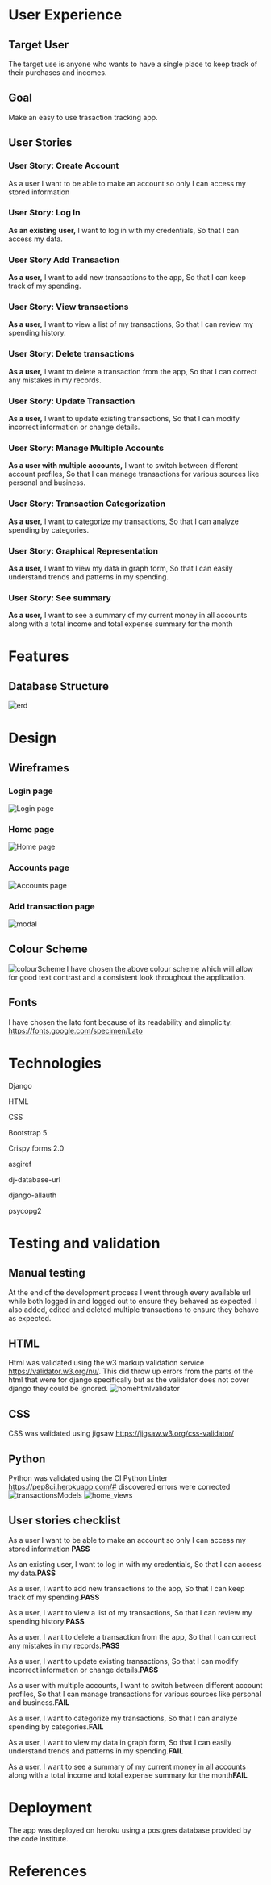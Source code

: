 # User Experience 
## Target User
The target use is anyone who wants to have a single place to keep track of their purchases and incomes.
## Goal
Make an easy to use trasaction tracking app.
## User Stories
### User Story: Create Account
As a user I want to be able to make an account so only  I can access my stored information
### User Story: Log In

**As an existing user,** I want to log in with my credentials, So that I can access my data.

### User Story Add Transaction

**As a user,** I want to add new transactions to the app, So that I can keep track of my spending.

### User Story: View transactions

**As a user,** I want to view a list of my transactions, So that I can review my spending history.

### User Story: Delete transactions

**As a user,** I want to delete a transaction from the app, So that I can correct any mistakes in my records.

### User Story: Update Transaction

**As a user,** I want to update existing transactions, So that I can modify incorrect information or change details.

### User Story: Manage Multiple Accounts

**As a user with multiple accounts,** I want to switch between different account profiles, So that I can manage transactions for various sources like personal and business.

### User Story: Transaction Categorization

**As a user,** I want to categorize my transactions, So that I can analyze spending by categories.

### User Story: Graphical Representation

**As a user,** I want to view my data in graph form, So that I can easily understand trends and patterns in my spending.

### User Story: See summary

**As a user,** I want to see a summary of my current money in all accounts along with a total income and total expense summary for the month


# Features
## Database Structure
![erd](https://github.com/user-attachments/assets/547ecb80-9220-4f12-a95d-3967fa00cc9a)
# Design
## Wireframes
### Login page
![Login page](https://github.com/user-attachments/assets/44ab6aa0-1945-4176-8a98-b4ed1b9771bc)
### Home page
![Home page](https://github.com/user-attachments/assets/355546b4-a9cc-4097-833a-fafcb2774f09)
### Accounts page
![Accounts page](https://github.com/user-attachments/assets/936ec059-271a-4da5-9da1-877a11e0a81e)
### Add transaction page
![modal](https://github.com/user-attachments/assets/7b8ff477-192f-4a30-98be-299a4554fbc1)
## Colour Scheme
![colourScheme](https://github.com/user-attachments/assets/4e331c55-fa85-4867-8831-345ef8f6c6d9)
I have chosen the above colour scheme which will allow for good text contrast and a consistent look throughout the application.

## Fonts
I have chosen the lato font because of its readability and simplicity.
https://fonts.google.com/specimen/Lato

# Technologies
Django

HTML

CSS

Bootstrap 5

Crispy forms 2.0

asgiref


dj-database-url


django-allauth


psycopg2






# Testing and validation

## Manual testing
At the end of the development process I went through every available url while both logged in and logged out to ensure they behaved as expected.
I also added, edited and deleted multiple transactions to ensure they behave as expected.

## HTML
Html was validated using the w3 markup validation service https://validator.w3.org/nu/.
This did throw up errors from the parts of the html that were for django specifically but as the validator does not cover django they could be ignored.
![homehtmlvalidator](https://github.com/user-attachments/assets/d83e797f-cf86-4f4b-ae89-d49afc6a2aac)

## CSS
CSS was validated using jigsaw https://jigsaw.w3.org/css-validator/

## Python
Python was validated using the CI Python Linter https://pep8ci.herokuapp.com/#
discovered errors were corrected
![transactionsModels](https://github.com/user-attachments/assets/1334b087-b8f0-4978-ab2d-83de355fc357)
![home_views](https://github.com/user-attachments/assets/39b63d73-50f6-46e5-ac01-5f1d89425bfe)

## User stories checklist

As a user I want to be able to make an account so only  I can access my stored information **PASS**


As an existing user, I want to log in with my credentials, So that I can access my data.**PASS**



As a user, I want to add new transactions to the app, So that I can keep track of my spending.**PASS**



As a user, I want to view a list of my transactions, So that I can review my spending history.**PASS**



As a user, I want to delete a transaction from the app, So that I can correct any mistakes in my records.**PASS**



As a user, I want to update existing transactions, So that I can modify incorrect information or change details.**PASS**


As a user with multiple accounts, I want to switch between different account profiles, So that I can manage transactions for various sources like personal and business.**FAIL**


As a user, I want to categorize my transactions, So that I can analyze spending by categories.**FAIL**


As a user, I want to view my data in graph form, So that I can easily understand trends and patterns in my spending.**FAIL**


As a user, I want to see a summary of my current money in all accounts along with a total income and total expense summary for the month**FAIL**

# Deployment
The app was deployed on heroku using a postgres database provided by the code institute.
# References
